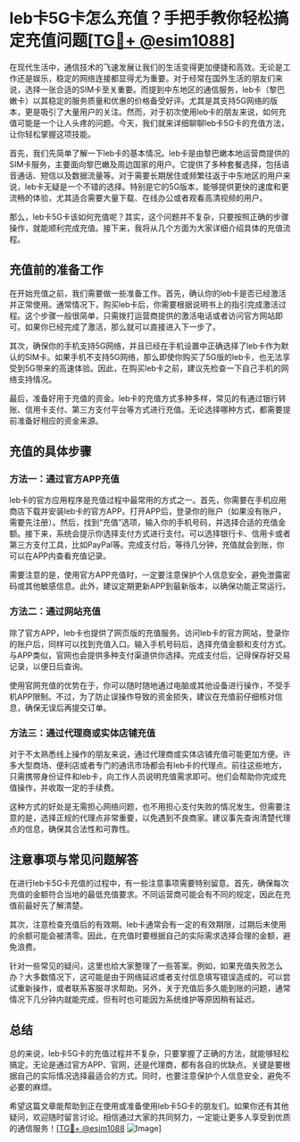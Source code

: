 # leb卡5G卡怎么充值？手把手教你轻松搞定充值问题[[TG💪+ @esim1088](https://t.me/s/esim1088)]

在现代生活中，通信技术的飞速发展让我们的生活变得更加便捷和高效。无论是工作还是娱乐，稳定的网络连接都显得尤为重要。对于经常在国外生活的朋友们来说，选择一张合适的SIM卡至关重要。而提到中东地区的通信服务，leb卡（黎巴嫩卡）以其稳定的服务质量和优惠的价格备受好评。尤其是其支持5G网络的版本，更是吸引了大量用户的关注。然而，对于初次使用leb卡的朋友来说，如何充值可能是一个让人头疼的问题。今天，我们就来详细聊聊leb卡5G卡的充值方法，让你轻松掌握这项技能。

首先，我们先简单了解一下leb卡的基本情况。leb卡是由黎巴嫩本地运营商提供的SIM卡服务，主要面向黎巴嫩及周边国家的用户。它提供了多种套餐选择，包括语音通话、短信以及数据流量等。对于需要长期居住或频繁往返于中东地区的用户来说，leb卡无疑是一个不错的选择。特别是它的5G版本，能够提供更快的速度和更流畅的体验，尤其适合需要大量下载、在线办公或者观看高清视频的用户。

那么，leb卡5G卡该如何充值呢？其实，这个问题并不复杂，只要按照正确的步骤操作，就能顺利完成充值。接下来，我将从几个方面为大家详细介绍具体的充值流程。

## 充值前的准备工作

在开始充值之前，我们需要做一些准备工作。首先，确认你的leb卡是否已经激活并正常使用。通常情况下，购买leb卡后，你需要根据说明书上的指引完成激活过程。这个步骤一般很简单，只需拨打运营商提供的激活电话或者访问官方网站即可。如果你已经完成了激活，那么就可以直接进入下一步了。

其次，确保你的手机支持5G网络，并且已经在手机设置中正确选择了leb卡作为默认的SIM卡。如果手机不支持5G网络，那么即使你购买了5G版的leb卡，也无法享受到5G带来的高速体验。因此，在购买leb卡之前，建议先检查一下自己手机的网络支持情况。

最后，准备好用于充值的资金。leb卡的充值方式多种多样，常见的有通过银行转账、信用卡支付、第三方支付平台等方式进行充值。无论选择哪种方式，都需要提前准备好相应的资金来源。

## 充值的具体步骤

### 方法一：通过官方APP充值

leb卡的官方应用程序是充值过程中最常用的方式之一。首先，你需要在手机应用商店下载并安装leb卡的官方APP。打开APP后，登录你的账户（如果没有账户，需要先注册）。然后，找到“充值”选项，输入你的手机号码，并选择合适的充值金额。接下来，系统会提示你选择支付方式进行支付。可以选择银行卡、信用卡或者第三方支付工具，比如PayPal等。完成支付后，等待几分钟，充值就会到账，你可以在APP内查看充值记录。

需要注意的是，使用官方APP充值时，一定要注意保护个人信息安全，避免泄露密码或其他敏感信息。此外，建议定期更新APP到最新版本，以确保功能正常运行。

### 方法二：通过网站充值

除了官方APP，leb卡也提供了网页版的充值服务。访问leb卡的官方网站，登录你的账户后，同样可以找到充值入口。输入手机号码后，选择充值金额和支付方式。与APP类似，官网也会提供多种支付渠道供你选择。完成支付后，记得保存好交易记录，以便日后查询。

使用官网充值的优势在于，你可以随时随地通过电脑或其他设备进行操作，不受手机APP限制。不过，为了防止误操作导致的资金损失，建议在充值前仔细核对信息，确保无误后再提交订单。

### 方法三：通过代理商或实体店铺充值

对于不太熟悉线上操作的朋友来说，通过代理商或实体店铺充值可能更加方便。许多大型商场、便利店或者专门的通讯市场都会有leb卡的代理点。前往这些地方，只需携带身份证件和leb卡，向工作人员说明充值需求即可。他们会帮助你完成充值操作，并收取一定的手续费。

这种方式的好处是无需担心网络问题，也不用担心支付失败的情况发生。但需要注意的是，选择正规的代理点非常重要，以免遇到不良商家。建议事先查询清楚代理点的信息，确保其合法性和可靠性。

## 注意事项与常见问题解答

在进行leb卡5G卡充值的过程中，有一些注意事项需要特别留意。首先，确保每次充值的金额符合当地的最低充值要求。不同运营商可能会有不同的规定，因此在充值前最好先了解清楚。

其次，注意检查充值后的有效期。leb卡通常会有一定的有效期限，过期后未使用的余额可能会被清零。因此，在充值时要根据自己的实际需求选择合理的金额，避免浪费。

针对一些常见的疑问，这里也给大家整理了一些答案。例如，如果充值失败怎么办？大多数情况下，这可能是由于网络延迟或者支付信息填写错误造成的。可以尝试重新操作，或者联系客服寻求帮助。另外，关于充值后多久能到账的问题，通常情况下几分钟内就能完成，但有时也可能因为系统维护等原因稍有延迟。

## 总结

总的来说，leb卡5G卡的充值过程并不复杂，只要掌握了正确的方法，就能够轻松搞定。无论是通过官方APP、官网，还是代理商，都有各自的优缺点。关键是要根据自己的实际情况选择最适合的方式。同时，也要注意保护个人信息安全，避免不必要的麻烦。

希望这篇文章能帮助到正在使用或准备使用leb卡5G卡的朋友们。如果你还有其他疑问，欢迎随时留言讨论。相信通过大家的共同努力，一定能让更多人享受到优质的通信服务！[[TG💪+ @esim1088](https://t.me/s/esim1088) ![Image](https://i.postimg.cc/4NQfJmqS/Snipaste-2025-05-13-00-14-12.png)]